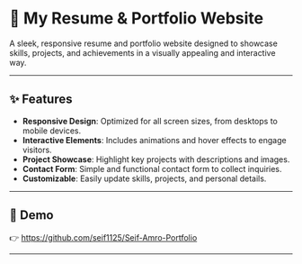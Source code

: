 # 💼 My Resume & Portfolio Website  

A sleek, responsive resume and portfolio website designed to showcase skills, projects, and achievements in a visually appealing and interactive way.  

---

## ✨ Features  
- **Responsive Design**: Optimized for all screen sizes, from desktops to mobile devices.  
- **Interactive Elements**: Includes animations and hover effects to engage visitors.  
- **Project Showcase**: Highlight key projects with descriptions and images.  
- **Contact Form**: Simple and functional contact form to collect inquiries.  
- **Customizable**: Easily update skills, projects, and personal details.  

---

## 🚀 Demo  
👉 https://github.com/seif1125/Seif-Amro-Portfolio

---
